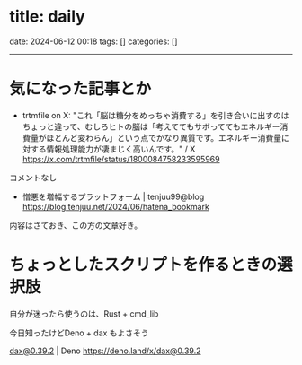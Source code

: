 title: daily
==========
date: 2024-06-12 00:18
tags: []
categories: []
- - -

# 気になった記事とか

- trtmfile on X: "これ「脳は糖分をめっちゃ消費する」を引き合いに出すのはちょっと違って、むしろヒトの脳は「考えててもサボっててもエネルギー消費量がほとんど変わらん」という点でかなり異質です。エネルギー消費量に対する情報処理能力が凄まじく高いんです。" / X
https://x.com/trtmfile/status/1800084758233595969

コメントなし


- 憎悪を増幅するプラットフォーム | tenjuu99@blog
https://blog.tenjuu.net/2024/06/hatena_bookmark

内容はさておき、この方の文章好き。

# ちょっとしたスクリプトを作るときの選択肢
自分が迷ったら使うのは、Rust + cmd_lib

今日知ったけどDeno + dax もよさそう

dax@0.39.2 | Deno
https://deno.land/x/dax@0.39.2
